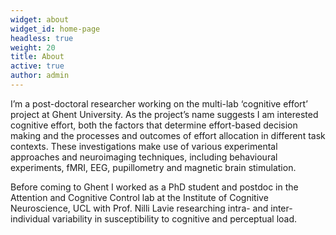 ```yaml
---
widget: about
widget_id: home-page
headless: true
weight: 20
title: About
active: true
author: admin
---
```

I’m a post-doctoral researcher working on the multi-lab ‘cognitive effort’ project at Ghent University. As the project’s name suggests I am interested cognitive effort, both the factors that determine effort-based decision making and the processes and outcomes of effort allocation in different task contexts. These investigations make use of various experimental approaches and neuroimaging techniques, including behavioural experiments, fMRI, EEG, pupillometry and magnetic brain stimulation.

Before coming to Ghent I worked as a PhD student and postdoc in the Attention and Cognitive Control lab at the Institute of Cognitive Neuroscience, UCL with Prof. Nilli Lavie researching intra- and inter-individual variability in susceptibility to cognitive and perceptual load.